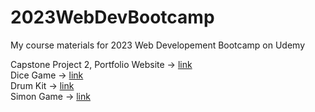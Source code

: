 # 2023WebDevBootcamp
My course materials for 2023 Web Developement Bootcamp on Udemy

Capstone Project 2, Portfolio Website -> [link](https://oscarqjh.github.io/2023WebDevBootcampPortfolioWebsite/)   
Dice Game -> [link](https://oscarqjh.github.io/2023WebDevBootcamp-DiceGame/)   
Drum Kit -> [link](https://oscarqjh.github.io/2023WebDevBootcamp-Drumkit/)   
Simon Game -> [link](https://oscarqjh.github.io/2023WebDevBootcamp-SimonGame/)
